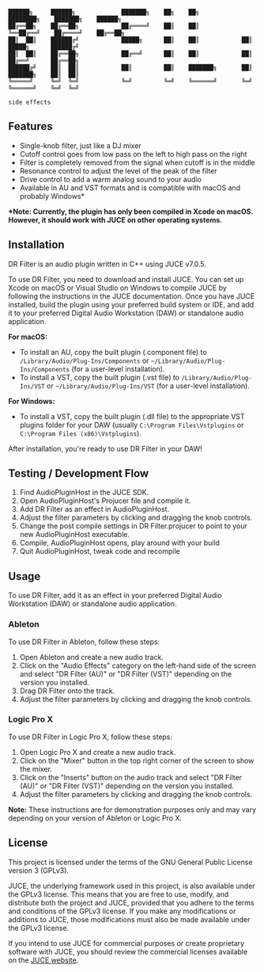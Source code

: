 
    ██████╗     ██████╗             ███████╗    ██╗    ██╗         ████████╗    ███████╗    ██████╗ 
    ██╔══██╗    ██╔══██╗            ██╔════╝    ██║    ██║         ╚══██╔══╝    ██╔════╝    ██╔══██╗
    ██║  ██║    ██████╔╝            █████╗      ██║    ██║            ██║       █████╗      ██████╔╝
    ██║  ██║    ██╔══██╗            ██╔══╝      ██║    ██║            ██║       ██╔══╝      ██╔══██╗
    ██████╔╝    ██║  ██║            ██║         ██║    ███████╗       ██║       ███████╗    ██║  ██║
    ╚═════╝     ╚═╝  ╚═╝            ╚═╝         ╚═╝    ╚══════╝       ╚═╝       ╚══════╝    ╚═╝  ╚═╝
                                                                                        side effects    




## Features
- Single-knob filter, just like a DJ mixer
- Cutoff control goes from low pass on the left to high pass on the right
- Filter is completely removed from the signal when cutoff is in the middle
- Resonance control to adjust the level of the peak of the filter
- Drive control to add a warm analog sound to your audio
- Available in AU and VST formats and is compatible with macOS and probably Windows\*

**\*Note: Currently, the plugin has only been compiled in Xcode on macOS. However, it should work with JUCE on other operating systems.**

## Installation
DR Filter is an audio plugin written in C++ using JUCE v7.0.5.

To use DR Filter, you need to download and install JUCE. You can set up Xcode on macOS or Visual Studio on Windows to compile JUCE by following the instructions in the JUCE documentation. Once you have JUCE installed, build the plugin using your preferred build system or IDE, and add it to your preferred Digital Audio Workstation (DAW) or standalone audio application.

**For macOS:**

- To install an AU, copy the built plugin (.component file) to `/Library/Audio/Plug-Ins/Components` or `~/Library/Audio/Plug-Ins/Components` (for a user-level installation).
- To install a VST, copy the built plugin (.vst file) to `/Library/Audio/Plug-Ins/VST` or `~/Library/Audio/Plug-Ins/VST` (for a user-level installation).

**For Windows:**

- To install a VST, copy the built plugin (.dll file) to the appropriate VST plugins folder for your DAW (usually `C:\Program Files\Vstplugins` or `C:\Program Files (x86)\Vstplugins`).

After installation, you're ready to use DR Filter in your DAW!

## Testing / Development Flow
1. Find AudioPluginHost in the JUCE SDK.
2. Open AudioPluginHost's Projucer file and compile it.
3. Add DR Filter as an effect in AudioPluginHost.
4. Adjust the filter parameters by clicking and dragging the knob controls.
5. Change the post compile settings in DR Filter.projucer to point to your new AudioPluginHost executable. 
6. Compile, AudioPluginHost opens, play around with your build
6. Quit AudioPluginHost, tweak code and recompile

## Usage
To use DR Filter, add it as an effect in your preferred Digital Audio Workstation (DAW) or standalone audio application. 

### Ableton
To use DR Filter in Ableton, follow these steps:
1. Open Ableton and create a new audio track.
2. Click on the "Audio Effects" category on the left-hand side of the screen and select "DR Filter (AU)" or "DR Filter (VST)" depending on the version you installed.
3. Drag DR Filter onto the track.
4. Adjust the filter parameters by clicking and dragging the knob controls.

### Logic Pro X
To use DR Filter in Logic Pro X, follow these steps:
1. Open Logic Pro X and create a new audio track.
2. Click on the "Mixer" button in the top right corner of the screen to show the mixer.
3. Click on the "Inserts" button on the audio track and select "DR Filter (AU)" or "DR Filter (VST)" depending on the version you installed.
4. Adjust the filter parameters by clicking and dragging the knob controls.

**Note:** These instructions are for demonstration purposes only and may vary depending on your version of Ableton or Logic Pro X.

## License

This project is licensed under the terms of the GNU General Public License version 3 (GPLv3).

JUCE, the underlying framework used in this project, is also available under the GPLv3 license. This means that you are free to use, modify, and distribute both the project and JUCE, provided that you adhere to the terms and conditions of the GPLv3 license. If you make any modifications or additions to JUCE, those modifications must also be made available under the GPLv3 license.

If you intend to use JUCE for commercial purposes or create proprietary software with JUCE, you should review the commercial licenses available on the [JUCE website](https://juce.com/get-juce/).

